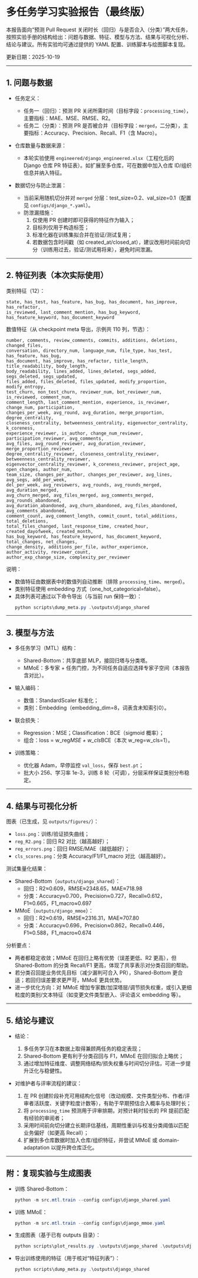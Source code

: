# 多任务学习实验报告（最终版）

本报告面向“预测 Pull Request 关闭时长（回归）与是否合入（分类）”两大任务，按照实验手册的结构给出：问题与数据、特征、模型与方法、结果与可视化分析、结论与建议。所有实验均可通过提供的 YAML 配置、训练脚本与绘图脚本复现。

更新日期：2025-10-19

---

## 1. 问题与数据

- 任务定义：
  - 任务一（回归）：预测 PR 关闭所需时间（目标字段：`processing_time`），主要指标：MAE、MSE、RMSE、R2。
  - 任务二（分类）：预测 PR 是否被合并（目标字段：`merged`，二分类），主要指标：Accuracy、Precision、Recall、F1（含 Macro）。

- 仓库数量与数据来源：
  - 本轮实验使用 `engineered/django_engineered.xlsx`（工程化后的 Django 仓库 PR 特征表）。如扩展至多仓库，可在数据中加入仓库 ID/组织信息并纳入特征。

- 数据切分与防止泄漏：
  - 当前采用随机切分并对 `merged` 分层：test_size=0.2、val_size=0.1（配置见 `configs/django_*.yaml`）。
  - 防泄漏措施：
    1) 仅使用 PR 创建时即可获得的特征作为输入；
    2) 目标列仅用于构造标签；
    3) 标准化器在训练集拟合并在验证/测试复用；
    4) 若数据包含时间戳（如 created_at/closed_at），建议改用时间前向切分（训练用过去，验证/测试用将来），避免时间泄漏。

---

## 2. 特征列表（本次实际使用）

类别特征（12）：
```
state, has_test, has_feature, has_bug, has_document, has_improve, has_refactor,
is_reviewed, last_comment_mention, has_bug_keyword, has_feature_keyword, has_document_keyword
```

数值特征（从 checkpoint meta 导出，示例共 110 列，节选）：
```
number, comments, review_comments, commits, additions, deletions, changed_files,
conversation, directory_num, language_num, file_type, has_test, has_feature, has_bug,
has_document, has_improve, has_refactor, title_length, title_readability, body_length,
body_readability, lines_added, lines_deleted, segs_added, segs_deleted, segs_updated,
files_added, files_deleted, files_updated, modify_proportion, modify_entropy,
test_churn, non_test_churn, reviewer_num, bot_reviewer_num, is_reviewed, comment_num,
comment_length, last_comment_mention, experience, is_reviewer, change_num, participation,
changes_per_week, avg_round, avg_duration, merge_proportion, degree_centrality,
closeness_centrality, betweenness_centrality, eigenvector_centrality, k_coreness,
experience_reviewer, is_author, change_num_reviewer, participation_reviewer, avg_comments,
avg_files, avg_round_reviewer, avg_duration_reviewer, merge_proportion_reviewer,
degree_centrality_reviewer, closeness_centrality_reviewer, betweenness_centrality_reviewer,
eigenvector_centrality_reviewer, k_coreness_reviewer, project_age, open_changes, author_num,
team_size, changes_per_author, changes_per_reviewer, avg_lines, avg_segs, add_per_week,
del_per_week, avg_reviewers, avg_rounds, avg_rounds_merged, avg_duration_merged,
avg_churn_merged, avg_files_merged, avg_comments_merged, avg_rounds_abandoned,
avg_duration_abandoned, avg_churn_abandoned, avg_files_abandoned, avg_comments_abandoned,
comment_count, avg_comment_length, commit_count, total_additions, total_deletions,
total_files_changed, last_response_time, created_hour, created_dayofweek, created_month,
has_bug_keyword, has_feature_keyword, has_document_keyword, total_changes, net_changes,
change_density, additions_per_file, author_experience, author_activity, reviewer_count,
author_exp_change_size, complexity_per_reviewer
```

说明：
- 数值特征由数据表中的数值列自动推断（排除 `processing_time`、`merged`）。
- 类别特征使用 embedding 方式（one_hot_categorical=false）。
- 具体列表可通过以下命令导出（与当前 run 保持一致）：
  ```powershell
  python scripts\dump_meta.py .\outputs\django_shared
  ```

---

## 3. 模型与方法

- 多任务学习（MTL）结构：
  - Shared-Bottom：共享底部 MLP，接回归塔与分类塔。
  - MMoE：多专家 + 任务门控，为不同任务自适应选择专家子空间（本报告含对比）。

- 输入编码：
  - 数值：StandardScaler 标准化；
  - 类别：Embedding（embedding_dim=8，词表含未知索引0）。

- 联合损失：
  - Regression：MSE；Classification：BCE（sigmoid 概率）；
  - 组合：loss = w_reg*MSE + w_cls*BCE（本次 w_reg=w_cls=1）。

- 训练策略：
  - 优化器 Adam，早停监控 `val_loss`，保存 `best.pt`；
  - 批大小 256、学习率 1e-3，训练 8 轮（可调），分层采样保证类别分布稳定。

---

## 4. 结果与可视化分析

图表（已生成，见 `outputs/figures/`）：
- `loss.png`：训练/验证损失曲线；
- `reg_R2.png`：回归 R2 对比（越高越好）；
- `reg_errors.png`：回归 RMSE/MAE（越低越好）；
- `cls_scores.png`：分类 Accuracy/F1/F1_macro 对比（越高越好）。

测试集量化结果：
- Shared-Bottom（`outputs/django_shared`）：
  - 回归：R2≈0.609，RMSE≈2348.65，MAE≈718.98
  - 分类：Accuracy≈0.700，Precision≈0.727，Recall≈0.612，F1≈0.665，F1_macro≈0.697
- MMoE（`outputs/django_mmoe`）：
  - 回归：R2≈0.619，RMSE≈2316.31，MAE≈707.80
  - 分类：Accuracy≈0.696，Precision≈0.862，Recall≈0.446，F1≈0.588，F1_macro≈0.674

分析要点：
- 两者都稳定收敛；MMoE 在回归上略有优势（误差更低、R2 更高），但 Shared-Bottom 的分类 Recall/F1 更高，体现了共享表示对分类召回的帮助。
- 若分类召回是业务优先目标（减少漏判可合入 PR），Shared-Bottom 更合适；若回归误差要求更严苛，MMoE 更具优势。
- 进一步优化方向：对 MMoE 增加专家数/加深塔层/调节损失权重，或引入更细粒度的类别/文本特征（如变更文件类型嵌入、评论语义 embedding 等）。

---

## 5. 结论与建议

- 结论：
  1) 多任务学习在本数据上取得兼顾两任务的稳定表现；
  2) Shared-Bottom 更有利于分类召回与 F1，MMoE 在回归拟合上略优；
  3) 通过增加特征维度、调整网络结构/损失权重与时间切分评估，可进一步提升泛化与稳健性。

- 对维护者与评审流程的建议：
  1) 在 PR 创建阶段补充可用结构化信号（改动规模、文件类型分布、作者/评审者活跃度、关键字粒度计数等），有助于早期预估合入概率与处理时长；
  2) 将 `processing_time` 预测用于评审排期，对预计耗时较长的 PR 提前匹配有经验的审阅者；
  3) 采用时间前向切分建立长期评估基线，周期性重训与校准分类阈值以匹配业务偏好（如更高 Recall）；
  4) 扩展到多仓库数据时加入仓库/组织特征，并尝试 MMoE 或 domain-adaptation 以提升跨仓库泛化。

---

## 附：复现实验与生成图表

- 训练 Shared-Bottom：
  ```powershell
  python -m src.mtl.train --config configs\django_shared.yaml
  ```
- 训练 MMoE：
  ```powershell
  python -m src.mtl.train --config configs\django_mmoe.yaml
  ```
- 生成图表（基于已有 outputs 目录）：
  ```powershell
  python scripts\plot_results.py .\outputs\django_shared .\outputs\django_mmoe --out .\outputs\figures
  ```
- 导出训练使用的特征（用于核对“特征列表”）：
  ```powershell
  python scripts\dump_meta.py .\outputs\django_shared
  ```

